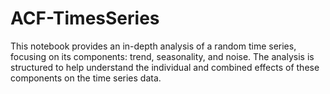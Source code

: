 # ACF-TimesSeries
This notebook provides an in-depth analysis of a random time series, focusing on its components: trend, seasonality, and noise. The analysis is structured to help understand the individual and combined effects of these components on the time series data.
